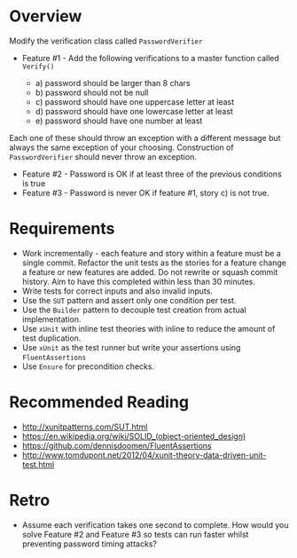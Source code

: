 # Overview

Modify the verification class called `PasswordVerifier`

* Feature #1 - Add the following verifications to a master function called `Verify()`

	* a) password should be larger than 8 chars
	* b) password should not be null
	* c) password should have one uppercase letter at least
	* d) password should have one lowercase letter at least
	* e) password should have one number at least

Each one of these should throw an exception with a different message but always the same exception of your choosing. Construction of `PasswordVerifier` should never throw an exception.

* Feature #2 - Password is OK if at least three of the previous conditions is true
* Feature #3 - Password is never OK if feature #1, story c) is not true.

# Requirements

* Work incrementally - each feature and story within a feature must be a single commit. Refactor the unit tests as the stories for a feature change a feature or new features are added. Do not rewrite or squash commit history. Aim to have this completed within less than 30 minutes.
* Write tests for correct inputs and also invalid inputs.
* Use the `SUT` pattern and assert only one condition per test.
* Use the `Builder` pattern to decouple test creation from actual implementation.
* Use `xUnit` with inline test theories with inline to reduce the amount of test duplication.
* Use `xUnit` as the test runner but write your assertions using `FluentAssertions`
* Use `Ensure` for precondition checks.

# Recommended Reading
* http://xunitpatterns.com/SUT.html
* https://en.wikipedia.org/wiki/SOLID_(object-oriented_design)
* https://github.com/dennisdoomen/FluentAssertions
* http://www.tomdupont.net/2012/04/xunit-theory-data-driven-unit-test.html

# Retro

* Assume each verification takes one second to complete. How would you solve Feature #2 and Feature #3 so tests can run faster whilst preventing password timing attacks?

